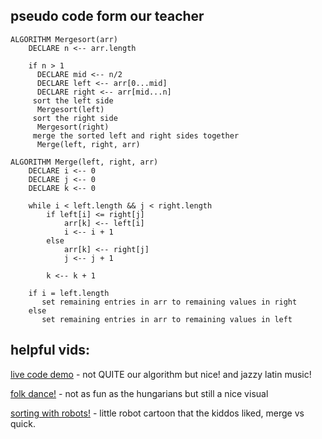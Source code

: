 ## pseudo code form our teacher
```
ALGORITHM Mergesort(arr)
    DECLARE n <-- arr.length
           
    if n > 1
      DECLARE mid <-- n/2
      DECLARE left <-- arr[0...mid]
      DECLARE right <-- arr[mid...n]
     sort the left side
      Mergesort(left)
     sort the right side
      Mergesort(right)
     merge the sorted left and right sides together
      Merge(left, right, arr)

ALGORITHM Merge(left, right, arr)
    DECLARE i <-- 0
    DECLARE j <-- 0
    DECLARE k <-- 0

    while i < left.length && j < right.length
        if left[i] <= right[j]
            arr[k] <-- left[i]
            i <-- i + 1
        else
            arr[k] <-- right[j]
            j <-- j + 1
            
        k <-- k + 1

    if i = left.length
       set remaining entries in arr to remaining values in right
    else
       set remaining entries in arr to remaining values in left
```
## helpful vids:

[live code demo](https:ww.youtube.com/watch?v=RAXx57VarJI) - not QUITE our algorithm but nice! and jazzy latin music!

[folk dance!](https:ww.youtube.com/watch?v=XaqR3G_NVoo) - not as fun as the hungarians but still a nice visual

[sorting with robots!](https:ww.youtube.com/watch?v=es2T6KY45cA) - little robot cartoon that the kiddos liked, merge vs quick.
